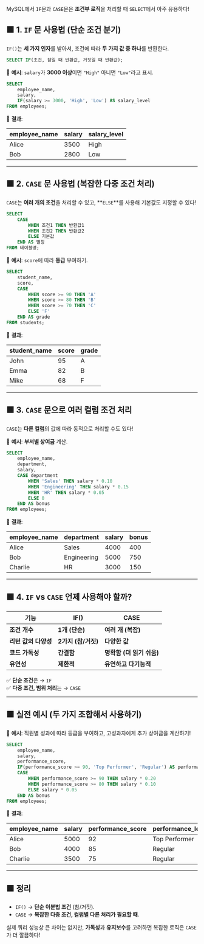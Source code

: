 MySQL에서 `IF`문과 `CASE`문은 **조건부 로직**을 처리할 때 `SELECT`에서 아주 유용하다! 


## 🟩 **1. `IF` 문 사용법 (단순 조건 분기)**

`IF()`는 **세 가지 인자**를 받아서, 조건에 따라 **두 가지 값 중 하나**를 반환한다.

```sql
SELECT IF(조건, 참일 때 반환값, 거짓일 때 반환값);
```

🔸 **예시**: `salary`가 **3000 이상**이면 `"High"` 아니면 `"Low"`라고 표시.

```sql
SELECT 
    employee_name,
    salary,
    IF(salary >= 3000, 'High', 'Low') AS salary_level
FROM employees;
```

🔸 **결과**:

| employee_name | salary | salary_level |
|---------------|--------|--------------|
| Alice         | 3500   | High         |
| Bob           | 2800   | Low          |

---

## 🟩 **2. `CASE` 문 사용법 (복잡한 다중 조건 처리)**

`CASE`는 **여러 개의 조건**을 처리할 수 있고, **`ELSE`**를 사용해 기본값도 지정할 수 있다!

```sql
SELECT 
    CASE 
        WHEN 조건1 THEN 반환값1
        WHEN 조건2 THEN 반환값2
        ELSE 기본값
    END AS 별칭
FROM 테이블명;
```

🔸 **예시**: `score`에 따라 **등급** 부여하기.

```sql
SELECT 
    student_name,
    score,
    CASE
        WHEN score >= 90 THEN 'A'
        WHEN score >= 80 THEN 'B'
        WHEN score >= 70 THEN 'C'
        ELSE 'F'
    END AS grade
FROM students;
```

🔸 **결과**:

| student_name | score | grade |
|--------------|-------|-------|
| John         | 95    | A     |
| Emma         | 82    | B     |
| Mike         | 68    | F     |

---

## 🟩 **3. `CASE` 문으로 여러 컬럼 조건 처리**

`CASE`는 **다른 컬럼**의 값에 따라 동적으로 처리할 수도 있다!

🔸 **예시**: **부서별 상여금** 계산.

```sql
SELECT 
    employee_name,
    department,
    salary,
    CASE department
        WHEN 'Sales' THEN salary * 0.10
        WHEN 'Engineering' THEN salary * 0.15
        WHEN 'HR' THEN salary * 0.05
        ELSE 0
    END AS bonus
FROM employees;
```

🔸 **결과**:

| employee_name | department  | salary | bonus |
|---------------|-------------|--------|-------|
| Alice         | Sales       | 4000   | 400   |
| Bob           | Engineering | 5000   | 750   |
| Charlie       | HR          | 3000   | 150   |

---

## 🟩 **4. `IF` vs `CASE` 언제 사용해야 할까?**

| **기능**                | **IF()**                         | **CASE**                     |
|--------------------------|-----------------------------------|------------------------------|
| **조건 개수**            | **1개 (단순)**                   | **여러 개 (복잡)**           |
| **리턴 값의 다양성**     | **2가지 (참/거짓)**              | **다양한 값**                |
| **코드 가독성**          | **간결함**                       | **명확함 (더 읽기 쉬움)**    |
| **유연성**               | **제한적**                       | **유연하고 다기능적**        |

✅ **단순 조건**은 → `IF`  
✅ **다중 조건, 범위 처리**는 → `CASE`

---

## 🟩 **실전 예시 (두 가지 조합해서 사용하기)**

🔸 **예시**: 직원별 성과에 따라 등급을 부여하고, 고성과자에게 추가 상여금을 계산하기!

```sql
SELECT 
    employee_name,
    salary,
    performance_score,
    IF(performance_score >= 90, 'Top Performer', 'Regular') AS performance_level,
    CASE
        WHEN performance_score >= 90 THEN salary * 0.20
        WHEN performance_score >= 80 THEN salary * 0.10
        ELSE salary * 0.05
    END AS bonus
FROM employees;
```

🔸 **결과**:

| employee_name | salary | performance_score | performance_level | bonus |
|---------------|--------|-------------------|-------------------|-------|
| Alice         | 5000   | 92                | Top Performer     | 1000  |
| Bob           | 4000   | 85                | Regular           | 400   |
| Charlie       | 3500   | 75                | Regular           | 175   |

---

## 🟩 **정리**

- `IF()` → **단순 이분법 조건** (참/거짓).  
- `CASE` → **복잡한 다중 조건, 컬럼별 다른 처리가 필요할 때**.

실제 쿼리 성능상 큰 차이는 없지만, **가독성**과 **유지보수**를 고려하면 복잡한 로직은 `CASE`가 더 깔끔하다!

